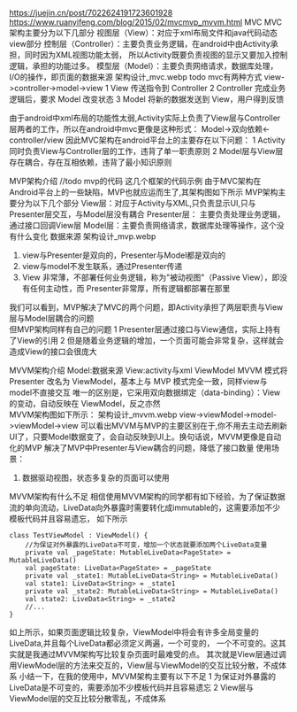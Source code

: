 
https://juejin.cn/post/7022624191723601928
https://www.ruanyifeng.com/blog/2015/02/mvcmvp_mvvm.html
MVC
MVC架构主要分为以下几部分
视图层（View）：对应于xml布局文件和java代码动态view部分
控制层（Controller）：主要负责业务逻辑，在android中由Activity承担，同时因为XML视图功能太弱，
   所以Activity既要负责视图的显示又要加入控制逻辑，承担的功能过多。
模型层（Model）：主要负责网络请求，数据库处理，I/O的操作，即页面的数据来源
架构设计_mvc.webp   todo mvc有两种方式
view->controller->model->view
1 View 传送指令到 Controller
2 Controller 完成业务逻辑后，要求 Model 改变状态
3 Model 将新的数据发送到 View，用户得到反馈

由于android中xml布局的功能性太弱,Activity实际上负责了View层与Controller层两者的工作，所以在android中mvc更像是这种形式：
Model->双向依赖<- controller/view
因此MVC架构在android平台上的主要存在以下问题：
1 Activity同时负责View与Controller层的工作，违背了单一职责原则
2 Model层与View层存在耦合，存在互相依赖，违背了最小知识原则


MVP架构介绍      //todo mvp的代码   这几个框架的代码示例
由于MVC架构在Android平台上的一些缺陷，MVP也就应运而生了,其架构图如下所示
MVP架构主要分为以下几个部分
View层：对应于Activity与XML,只负责显示UI,只与Presenter层交互，与Model层没有耦合
Presenter层： 主要负责处理业务逻辑，通过接口回调View层
Model层：主要负责网络请求，数据库处理等操作，这个没有什么变化  数据来源
架构设计_mvp.webp
1. view与Presenter是双向的，Presenter与Model都是双向的
2. view与model不发生联系，通过Presenter传递
3. View 非常薄，不部署任何业务逻辑，称为"被动视图"（Passive View），即没有任何主动性，而 Presenter非常厚，所有逻辑都部署在那里

我们可以看到，MVP解决了MVC的两个问题，即Activity承担了两层职责与View层与Model层耦合的问题  
但MVP架构同样有自己的问题
1 Presenter层通过接口与View通信，实际上持有了View的引用
2 但是随着业务逻辑的增加，一个页面可能会非常复杂，这样就会造成View的接口会很庞大


MVVM架构介绍
Model:数据来源  View:activity与xml   ViewModel
MVVM 模式将 Presenter 改名为 ViewModel，基本上与 MVP 模式完全一致，同样view与model不直接交互
唯一的区别是，它采用双向数据绑定（data-binding）：View的变动，自动反映在 ViewModel，反之亦然  
MVVM架构图如下所示：
架构设计_mvvm.webp
view->viewModel->model->viewModel->view
可以看出MVVM与MVP的主要区别在于,你不用去主动去刷新UI了，只要Model数据变了，会自动反映到UI上。换句话说，MVVM更像是自动化的MVP
  解决了MVP中Presenter与View耦合的问题，降低了接口数量
使用场景：
1. 数据驱动视图，状态多复杂的页面可以使用

MVVM架构有什么不足
相信使用MVVM架构的同学都有如下经验，为了保证数据流的单向流动，LiveData向外暴露时需要转化成immutable的，这需要添加不少模板代码并且容易遗忘，
 如下所示
```
class TestViewModel : ViewModel() {
    //为保证对外暴露的LiveData不可变，增加一个状态就要添加两个LiveData变量
    private val _pageState: MutableLiveData<PageState> = MutableLiveData()
    val pageState: LiveData<PageState> = _pageState
    private val _state1: MutableLiveData<String> = MutableLiveData()
    val state1: LiveData<String> = _state1
    private val _state2: MutableLiveData<String> = MutableLiveData()
    val state2: LiveData<String> = _state2
    //...
}
```
如上所示，如果页面逻辑比较复杂，ViewModel中将会有许多全局变量的LiveData,并且每个LiveData都必须定义两遍，一个可变的，
  一个不可变的。这其实就是我通过MVVM架构写比较复杂页面时最难受的点。
其次就是View层通过调用ViewModel层的方法来交互的，View层与ViewModel的交互比较分散，不成体系
小结一下，在我的使用中，MVVM架构主要有以下不足
1 为保证对外暴露的LiveData是不可变的，需要添加不少模板代码并且容易遗忘
2 View层与ViewModel层的交互比较分散零乱，不成体系
